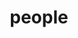 ---
layout: profiles
permalink: /people/
title: people
description: members of the lab or group
nav: true
nav_order: 6

profiles:
  # if you want to include more than one profile, just replicate the following block
  # and create one content file for each profile inside _pages/
  - align: right
    image: KenYu.jpg
    content: about_einstein.md
    image_circular: false # crops the image to make it circular
    more_info: >
      <p>+ 886 9 30200769</p>
      <p>8F., No. 2, Ln. 305, Jianguo Rd.</p>
      <p>Taoyuan 330049, Taiwan </p>
  - align: left
    image: prof_pic.jpg
    content: about_einstein.md
    image_circular: false # crops the image to make it circular
    more_info: >
      <p>555 your office number</p>
      <p>123 your address street</p>
      <p>Your City, State 12345</p>
---